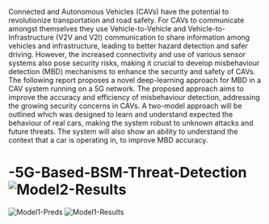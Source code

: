 Connected and Autonomous Vehicles (CAVs) have the potential to revolutionize transportation and road safety. For CAVs to communicate amongst themselves they use Vehicle-to-Vehicle and Vehicle-to-Infrastructure (V2V and V2I) communication to share information among vehicles and infrastructure, leading to better hazard detection and safer driving. However, the increased connectivity and use of various sensor systems also pose security risks, making it crucial to develop misbehaviour detection (MBD) mechanisms to enhance the security and safety of CAVs. The following report proposes a novel deep-learning approach for MBD in a CAV system running on a 5G network. The proposed approach aims to improve the accuracy and efficiency of misbehaviour detection, addressing the growing security concerns in CAVs. A two-model approach will be outlined which was designed to learn and understand expected the behaviour of real cars, making the system robust to unknown attacks and future threats. The system will also show an ability to understand the context that a car is operating in, to improve MBD accuracy.





# -5G-Based-BSM-Threat-Detection![Model2-Results](https://user-images.githubusercontent.com/105067242/229319965-8a3e6217-73ee-4e6c-8cba-e27cecb9da22.png)
![Model1-Preds](https://user-images.githubusercontent.com/105067242/229319966-2f7d98a0-64c1-45f4-a914-09b6948ae224.png)
![Model1-Results](https://user-images.githubusercontent.com/105067242/229319967-0028971a-07e4-4525-a29b-1c5d3f7c1481.png)
